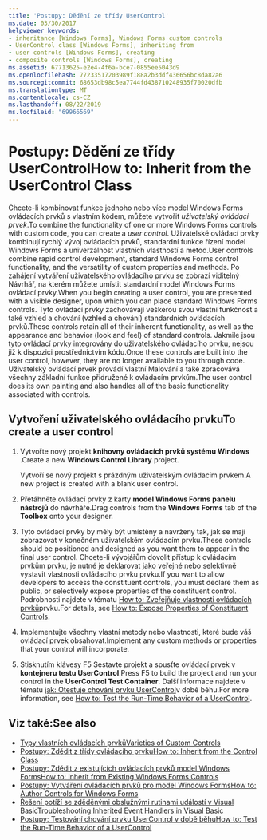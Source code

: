```yaml
---
title: 'Postupy: Dědění ze třídy UserControl'
ms.date: 03/30/2017
helpviewer_keywords:
- inheritance [Windows Forms], Windows Forms custom controls
- UserControl class [Windows Forms], inheriting from
- user controls [Windows Forms], creating
- composite controls [Windows Forms], creating
ms.assetid: 67713625-e2e4-4f6a-bce7-0855ee5043d9
ms.openlocfilehash: 77233517203989f188a2b3ddf436656bc8da82a6
ms.sourcegitcommit: 68653db98c5ea7744fd438710248935f70020dfb
ms.translationtype: MT
ms.contentlocale: cs-CZ
ms.lasthandoff: 08/22/2019
ms.locfileid: "69966569"
---
```

# <a name="how-to-inherit-from-the-usercontrol-class"></a><span data-ttu-id="7efea-102">Postupy: Dědění ze třídy UserControl</span><span class="sxs-lookup"><span data-stu-id="7efea-102">How to: Inherit from the UserControl Class</span></span>
<span data-ttu-id="7efea-103">Chcete-li kombinovat funkce jednoho nebo více model Windows Forms ovládacích prvků s vlastním kódem, můžete vytvořit *uživatelský ovládací prvek*.</span><span class="sxs-lookup"><span data-stu-id="7efea-103">To combine the functionality of one or more Windows Forms controls with custom code, you can create a *user control*.</span></span> <span data-ttu-id="7efea-104">Uživatelské ovládací prvky kombinují rychlý vývoj ovládacích prvků, standardní funkce řízení model Windows Forms a univerzálnost vlastních vlastností a metod.</span><span class="sxs-lookup"><span data-stu-id="7efea-104">User controls combine rapid control development, standard Windows Forms control functionality, and the versatility of custom properties and methods.</span></span> <span data-ttu-id="7efea-105">Po zahájení vytváření uživatelského ovládacího prvku se zobrazí viditelný Návrhář, na kterém můžete umístit standardní model Windows Forms ovládací prvky.</span><span class="sxs-lookup"><span data-stu-id="7efea-105">When you begin creating a user control, you are presented with a visible designer, upon which you can place standard Windows Forms controls.</span></span> <span data-ttu-id="7efea-106">Tyto ovládací prvky zachovávají veškerou svou vlastní funkčnost a také vzhled a chování (vzhled a chování) standardních ovládacích prvků.</span><span class="sxs-lookup"><span data-stu-id="7efea-106">These controls retain all of their inherent functionality, as well as the appearance and behavior (look and feel) of standard controls.</span></span> <span data-ttu-id="7efea-107">Jakmile jsou tyto ovládací prvky integrovány do uživatelského ovládacího prvku, nejsou již k dispozici prostřednictvím kódu.</span><span class="sxs-lookup"><span data-stu-id="7efea-107">Once these controls are built into the user control, however, they are no longer available to you through code.</span></span> <span data-ttu-id="7efea-108">Uživatelský ovládací prvek provádí vlastní Malování a také zpracovává všechny základní funkce přidružené k ovládacím prvkům.</span><span class="sxs-lookup"><span data-stu-id="7efea-108">The user control does its own painting and also handles all of the basic functionality associated with controls.</span></span>

## <a name="to-create-a-user-control"></a><span data-ttu-id="7efea-109">Vytvoření uživatelského ovládacího prvku</span><span class="sxs-lookup"><span data-stu-id="7efea-109">To create a user control</span></span>

1. <span data-ttu-id="7efea-110">Vytvořte nový projekt **knihovny ovládacích prvků systému Windows** .</span><span class="sxs-lookup"><span data-stu-id="7efea-110">Create a new **Windows Control Library** project.</span></span>

     <span data-ttu-id="7efea-111">Vytvoří se nový projekt s prázdným uživatelským ovládacím prvkem.</span><span class="sxs-lookup"><span data-stu-id="7efea-111">A new project is created with a blank user control.</span></span>

2. <span data-ttu-id="7efea-112">Přetáhněte ovládací prvky z karty **model Windows Forms** **panelu nástrojů** do návrháře.</span><span class="sxs-lookup"><span data-stu-id="7efea-112">Drag controls from the **Windows Forms** tab of the **Toolbox** onto your designer.</span></span>

3. <span data-ttu-id="7efea-113">Tyto ovládací prvky by měly být umístěny a navrženy tak, jak se mají zobrazovat v konečném uživatelském ovládacím prvku.</span><span class="sxs-lookup"><span data-stu-id="7efea-113">These controls should be positioned and designed as you want them to appear in the final user control.</span></span> <span data-ttu-id="7efea-114">Chcete-li vývojářům dovolit přístup k ovládacím prvkům prvku, je nutné je deklarovat jako veřejné nebo selektivně vystavit vlastnosti ovládacího prvku prvku.</span><span class="sxs-lookup"><span data-stu-id="7efea-114">If you want to allow developers to access the constituent controls, you must declare them as public, or selectively expose properties of the constituent control.</span></span> <span data-ttu-id="7efea-115">Podrobnosti najdete v tématu [How to: Zveřejňuje vlastnosti ovládacích prvků](how-to-expose-properties-of-constituent-controls.md)prvku.</span><span class="sxs-lookup"><span data-stu-id="7efea-115">For details, see [How to: Expose Properties of Constituent Controls](how-to-expose-properties-of-constituent-controls.md).</span></span>

4. <span data-ttu-id="7efea-116">Implementujte všechny vlastní metody nebo vlastnosti, které bude váš ovládací prvek obsahovat.</span><span class="sxs-lookup"><span data-stu-id="7efea-116">Implement any custom methods or properties that your control will incorporate.</span></span>

5. <span data-ttu-id="7efea-117">Stisknutím klávesy F5 Sestavte projekt a spusťte ovládací prvek v **kontejneru testu UserControl**.</span><span class="sxs-lookup"><span data-stu-id="7efea-117">Press F5 to build the project and run your control in the **UserControl Test Container**.</span></span> <span data-ttu-id="7efea-118">Další informace najdete v tématu [jak: Otestuje chování prvku UserControl](how-to-test-the-run-time-behavior-of-a-usercontrol.md)v době běhu.</span><span class="sxs-lookup"><span data-stu-id="7efea-118">For more information, see [How to: Test the Run-Time Behavior of a UserControl](how-to-test-the-run-time-behavior-of-a-usercontrol.md).</span></span>

## <a name="see-also"></a><span data-ttu-id="7efea-119">Viz také:</span><span class="sxs-lookup"><span data-stu-id="7efea-119">See also</span></span>

- [<span data-ttu-id="7efea-120">Typy vlastních ovládacích prvků</span><span class="sxs-lookup"><span data-stu-id="7efea-120">Varieties of Custom Controls</span></span>](varieties-of-custom-controls.md)
- [<span data-ttu-id="7efea-121">Postupy: Zdědit z třídy ovládacího prvku</span><span class="sxs-lookup"><span data-stu-id="7efea-121">How to: Inherit from the Control Class</span></span>](how-to-inherit-from-the-control-class.md)
- [<span data-ttu-id="7efea-122">Postupy: Zdědit z existujících ovládacích prvků model Windows Forms</span><span class="sxs-lookup"><span data-stu-id="7efea-122">How to: Inherit from Existing Windows Forms Controls</span></span>](how-to-inherit-from-existing-windows-forms-controls.md)
- [<span data-ttu-id="7efea-123">Postupy: Vytváření ovládacích prvků pro model Windows Forms</span><span class="sxs-lookup"><span data-stu-id="7efea-123">How to: Author Controls for Windows Forms</span></span>](how-to-author-controls-for-windows-forms.md)
- [<span data-ttu-id="7efea-124">Řešení potíží se zděděnými obslužnými rutinami událostí v Visual Basic</span><span class="sxs-lookup"><span data-stu-id="7efea-124">Troubleshooting Inherited Event Handlers in Visual Basic</span></span>](../../../visual-basic/programming-guide/language-features/events/troubleshooting-inherited-event-handlers.md)
- [<span data-ttu-id="7efea-125">Postupy: Testování chování prvku UserControl v době běhu</span><span class="sxs-lookup"><span data-stu-id="7efea-125">How to: Test the Run-Time Behavior of a UserControl</span></span>](how-to-test-the-run-time-behavior-of-a-usercontrol.md)
